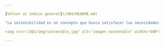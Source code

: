```yaml
---

[Volver al índice general](/UD4/README.md)

"La sostenibilidad es un concepto que busca satisfacer las necesidades del presente sin comprometer la capacidad de las generaciones futuras para satisfacer las suyas."

<img src="/UD1/img/sostenible.jpg" alt="imagen sostenible" width="600">

---
```

